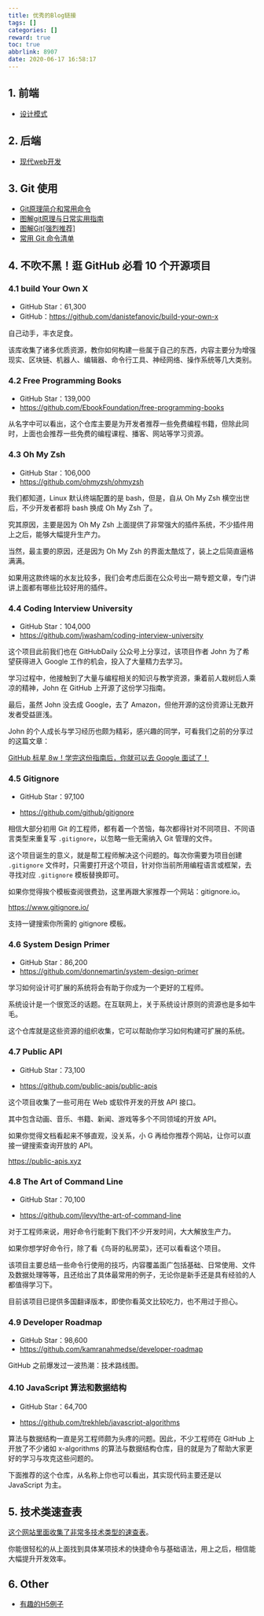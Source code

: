 ```yaml
---
title: 优秀的Blog链接
tags: []
categories: []
reward: true
toc: true
abbrlink: 8907
date: 2020-06-17 16:58:17
---
```


## 1. 前端

- [设计模式](https://refactoringguru.cn/design-patterns)



## 2. 后端

- [现代web开发](https://fullstackopen.com/zh/about/)



## 3. Git 使用

- [Git原理简介和常用命令](http://cloverkim.com/git-principle.html)
- [图解git原理与日常实用指南](https://juejin.im/post/5c714d18f265da2d98090503)
- [图解Git[强烈推荐]](https://my.oschina.net/xdev/blog/114383)
- [常用 Git 命令清单](https://www.ruanyifeng.com/blog/2015/12/git-cheat-sheet.html)

## 4. 不吹不黑！逛 GitHub 必看 10 个开源项目

### 4.1 build Your Own X

- GitHub Star：61,300
- GitHub：https://github.com/danistefanovic/build-your-own-x

自己动手，丰衣足食。

该库收集了诸多优质资源，教你如何构建一些属于自己的东西，内容主要分为增强现实、区块链、机器人、编辑器、命令行工具、神经网络、操作系统等几大类别。

### 4.2 Free Programming Books

- GitHub Star：139,000
- https://github.com/EbookFoundation/free-programming-books

从名字中可以看出，这个仓库主要是为开发者推荐一些免费编程书籍，但除此同时，上面也会推荐一些免费的编程课程、播客、网站等学习资源。

### 4.3 Oh My Zsh

- GitHub Star：106,000
- https://github.com/ohmyzsh/ohmyzsh

我们都知道，Linux 默认终端配置的是 bash，但是，自从 Oh My Zsh 横空出世后，不少开发者都将 bash 换成 Oh My Zsh 了。

究其原因，主要是因为 Oh My Zsh 上面提供了非常强大的插件系统，不少插件用上之后，能够大幅提升生产力。

当然，最主要的原因，还是因为 Oh My Zsh 的界面太酷炫了，装上之后简直逼格满满。

如果用这款终端的水友比较多，我们会考虑后面在公众号出一期专题文章，专门讲讲上面都有哪些比较好用的插件。

### 4.4 Coding Interview University

- GitHub Star：104,000
- https://github.com/jwasham/coding-interview-university

这个项目此前我们也在 GitHubDaily 公众号上分享过，该项目作者 John 为了希望获得进入 Google 工作的机会，投入了大量精力去学习。

学习过程中，他接触到了大量与编程相关的知识与教学资源，秉着前人栽树后人乘凉的精神，John 在 GitHub 上开源了这份学习指南。

最后，虽然 John 没去成 Google，去了 Amazon，但他开源的这份资源让无数开发者受益匪浅。

John 的个人成长与学习经历也颇为精彩，感兴趣的同学，可看我们之前的分享过的这篇文章：

[GitHub 标星 8w！学完这份指南后，你就可以去 Google 面试了！](https://blog.csdn.net/sinat_33224091/article/details/96936470)

### 4.5 Gitignore
- GitHub Star：97,100

- https://github.com/github/gitignore

相信大部分初用 Git 的工程师，都有着一个苦恼，每次都得针对不同项目、不同语言类型来重复写 `.gitignore`，以忽略一些无需纳入 Git 管理的文件。

这个项目诞生的意义，就是帮工程师解决这个问题的。每次你需要为项目创建 `.gitignore` 文件时，只需要打开这个项目，针对你当前所用编程语言或框架，去寻找对应 `.gitignore` 模板替换即可。

如果你觉得挨个模板查阅很费劲，这里再跟大家推荐一个网站：gitignore.io。

https://www.gitignore.io/

支持一键搜索你所需的 gitignore 模板。

### 4.6 System Design Primer

- GitHub Star：86,200
- https://github.com/donnemartin/system-design-primer

学习如何设计可扩展的系统将会有助于你成为一个更好的工程师。

系统设计是一个很宽泛的话题。在互联网上，关于系统设计原则的资源也是多如牛毛。

这个仓库就是这些资源的组织收集，它可以帮助你学习如何构建可扩展的系统。

### 4.7 Public API

- GitHub Star：73,100

- https://github.com/public-apis/public-apis

这个项目收集了一些可用在 Web 或软件开发的开放 API 接口。

其中包含动画、音乐、书籍、新闻、游戏等多个不同领域的开放 API。

如果你觉得文档看起来不够直观，没关系，小 G 再给你推荐个网站，让你可以直接一键搜索查询开放的 API。

https://public-apis.xyz

### 4.8 The Art of Command Line

- GitHub Star：70,100

- https://github.com/jlevy/the-art-of-command-line

对于工程师来说，用好命令行能剩下我们不少开发时间，大大解放生产力。

如果你想学好命令行，除了看《鸟哥的私房菜》，还可以看看这个项目。

该项目主要总结一些命令行使用的技巧，内容覆盖面广包括基础、日常使用、文件及数据处理等等，且还给出了具体最常用的例子，无论你是新手还是具有经验的人都值得学习下。

目前该项目已提供多国翻译版本，即使你看英文比较吃力，也不用过于担心。

### 4.9 Developer Roadmap

- GitHub Star：98,600
- https://github.com/kamranahmedse/developer-roadmap

GitHub 之前爆发过一波热潮：技术路线图。

### 4.10 JavaScript 算法和数据结构

- GitHub Star：64,700

- https://github.com/trekhleb/javascript-algorithms

算法与数据结构一直是另工程师颇为头疼的问题。因此，不少工程师在 GitHub 上开放了不少诸如 x-algorithms 的算法与数据结构仓库，目的就是为了帮助大家更好的学习与攻克这些问题的。

下面推荐的这个仓库，从名称上你也可以看出，其实现代码主要还是以 JavaScript 为主。




## 5. 技术类速查表

[这个网站里面收集了非常多技术类型的速查表](https://devhints.io/)。

你能很轻松的从上面找到具体某项技术的快捷命令与基础语法，用上之后，相信能大幅提升开发效率。



## 6. Other

- [有趣的H5例子](https://fuun.fun/)



